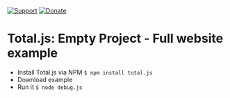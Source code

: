 [![Support](https://www.totaljs.com/img/button-support.png)](https://www.totaljs.com/support/) [![Donate](https://www.totaljs.com/img/button-donate.png)](https://www.totaljs.com/#make-a-donation)

# Total.js: Empty Project - Full website example

- Install Total.js via NPM `$ npm install total.js`
- Download example
- Run it `$ node debug.js`